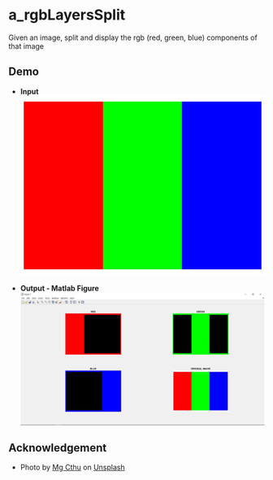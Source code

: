 # a_rgbLayersSplit
Given an image, split and display the rgb (red, green, blue) components of that image

## Demo
* **Input**
![Input](/a_rgbLayersSplit/images/input.png)

* **Output - Matlab Figure**
![Output Matlab Figure](/a_rgbLayersSplit/images/output_figure.JPG)

## Acknowledgement
* <span>Photo by <a href="https://unsplash.com/@mgcthu?utm_source=unsplash&amp;utm_medium=referral&amp;utm_content=creditCopyText">Mg Cthu</a> on <a href="/s/photos/scenic?utm_source=unsplash&amp;utm_medium=referral&amp;utm_content=creditCopyText">Unsplash</a></span>

